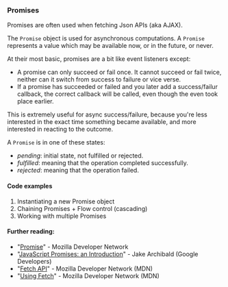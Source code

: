 ### Promises

Promises are often used when fetching Json APIs (aka AJAX).

The `Promise` object is used for asynchronous computations. A `Promise` represents a value which may be available now, or in the future, or never.

At their most basic, promises are a bit like event listeners except:

* A promise can only succeed or fail once. It cannot succeed or fail twice, neither can it switch from success to failure or vice verse.
* If a promise has succeeded or failed and you later add a success/failur callback, the correct callback will be called, even though the even took place earlier.

This is extremely useful for async success/failure, because you're less interested in the exact time something became available, and more interested in reacting to the outcome.

A `Promise` is in one of these states:

* _pending_: initial state, not fulfilled or rejected.
* _fulfilled_: meaning that the operation completed successfully.
* _rejected_: meaning that the operation failed.

#### Code examples

1. Instantiating a new Promise object
2. Chaining Promises + Flow control (cascading)
3. Working with multiple Promises

#### Further reading:
* "[Promise](https://developer.mozilla.org/en-US/docs/Web/JavaScript/Reference/Global_Objects/Promise)" - Mozilla Developer Network
* "[JavaScript Promises: an Introduction](https://developers.google.com/web/fundamentals/getting-started/primers/promises)" - Jake Archibald (Google Developers)
* "[Fetch API](https://developer.mozilla.org/en-US/docs/Web/API/Fetch_API)" - Mozilla Developer Network (MDN)
* "[Using Fetch](https://developer.mozilla.org/en-US/docs/Web/API/Fetch_API/Using_Fetch)" - Mozilla Developer Network (MDN)

